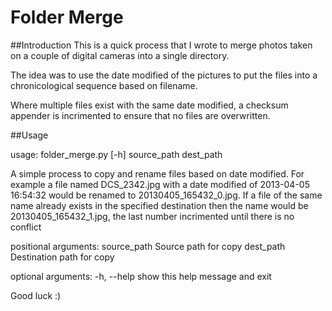 Folder Merge
============
##Introduction
This is a quick process that I wrote to merge photos taken on a couple of digital cameras into a single directory.

The idea was to use the date modified of the pictures to put the files into a chronicological sequence based on filename.

Where multiple files exist with the same date modified, a checksum appender is incrimented to ensure that no files are overwritten.

##Usage

usage: folder_merge.py [-h] source_path dest_path

A simple process to copy and rename files based on date modified. For example
a file named DCS_2342.jpg with a date modified of 2013-04-05 16:54:32 would be
renamed to 20130405_165432_0.jpg. If a file of the same name already exists in
the specified destination then the name would be 20130405_165432_1.jpg, the
last number incrimented until there is no conflict

positional arguments:
  source_path  Source path for copy
  dest_path    Destination path for copy

optional arguments:
  -h, --help   show this help message and exit

Good luck :)